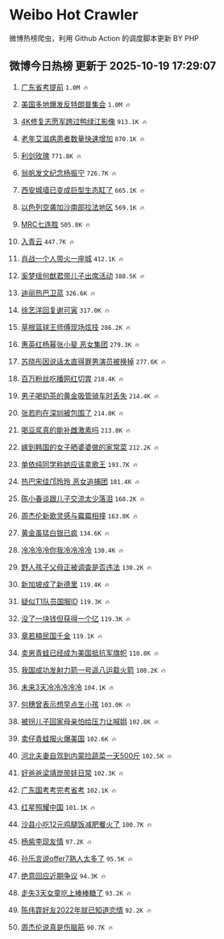 # Weibo Hot Crawler 



微博热榜爬虫，利用 Github Action 的调度脚本更新 BY PHP 


## 微博今日热榜 更新于 2025-10-19 17:29:07 
1. [广东省考提前](https://s.weibo.com/weibo?q=%E5%B9%BF%E4%B8%9C%E7%9C%81%E8%80%83%E6%8F%90%E5%89%8D&t=31&band_rank=1&Refer=top) `1.0M 🔥` 

1. [美国多地爆发反特朗普集会](https://s.weibo.com/weibo?q=%23%E7%BE%8E%E5%9B%BD%E5%A4%9A%E5%9C%B0%E7%88%86%E5%8F%91%E5%8F%8D%E7%89%B9%E6%9C%97%E6%99%AE%E9%9B%86%E4%BC%9A%23&t=31&band_rank=2&Refer=top) `1.0M 🔥` 

1. [4K修复志愿军跨过鸭绿江影像](https://s.weibo.com/weibo?q=%234K%E4%BF%AE%E5%A4%8D%E5%BF%97%E6%84%BF%E5%86%9B%E8%B7%A8%E8%BF%87%E9%B8%AD%E7%BB%BF%E6%B1%9F%E5%BD%B1%E5%83%8F%23&t=31&band_rank=3&Refer=top) `913.1K 🔥` 

1. [老年艾滋病患者数量快速增加](https://s.weibo.com/weibo?q=%23%E8%80%81%E5%B9%B4%E8%89%BE%E6%BB%8B%E7%97%85%E6%82%A3%E8%80%85%E6%95%B0%E9%87%8F%E5%BF%AB%E9%80%9F%E5%A2%9E%E5%8A%A0%23&t=31&band_rank=4&Refer=top) `870.1K 🔥` 

1. [利剑玫瑰](https://s.weibo.com/weibo?q=%23%E5%88%A9%E5%89%91%E7%8E%AB%E7%91%B0%23&t=31&band_rank=5&Refer=top) `771.8K 🔥` 

1. [翁帆发文纪念杨振宁](https://s.weibo.com/weibo?q=%23%E7%BF%81%E5%B8%86%E5%8F%91%E6%96%87%E7%BA%AA%E5%BF%B5%E6%9D%A8%E6%8C%AF%E5%AE%81%23&t=31&band_rank=6&Refer=top) `726.7K 🔥` 

1. [西安城墙已变成巨型生态缸了](https://s.weibo.com/weibo?q=%E8%A5%BF%E5%AE%89%E5%9F%8E%E5%A2%99%E5%B7%B2%E5%8F%98%E6%88%90%E5%B7%A8%E5%9E%8B%E7%94%9F%E6%80%81%E7%BC%B8%E4%BA%86&t=31&band_rank=7&Refer=top) `665.1K 🔥` 

1. [以色列空袭加沙南部拉法地区](https://s.weibo.com/weibo?q=%23%E4%BB%A5%E8%89%B2%E5%88%97%E7%A9%BA%E8%A2%AD%E5%8A%A0%E6%B2%99%E5%8D%97%E9%83%A8%E6%8B%89%E6%B3%95%E5%9C%B0%E5%8C%BA%23&t=31&band_rank=8&Refer=top) `569.1K 🔥` 

1. [MRC七连胜](https://s.weibo.com/weibo?q=MRC%E4%B8%83%E8%BF%9E%E8%83%9C&t=31&band_rank=9&Refer=top) `505.8K 🔥` 

1. [入青云](https://s.weibo.com/weibo?q=%E5%85%A5%E9%9D%92%E4%BA%91&t=31&band_rank=10&Refer=top) `447.7K 🔥` 

1. [肖战一个人带火一座城](https://s.weibo.com/weibo?q=%23%E8%82%96%E6%88%98%E4%B8%80%E4%B8%AA%E4%BA%BA%E5%B8%A6%E7%81%AB%E4%B8%80%E5%BA%A7%E5%9F%8E%23&t=31&band_rank=11&Refer=top) `412.1K 🔥` 

1. [奚梦瑶何猷君带儿子出席活动](https://s.weibo.com/weibo?q=%23%E5%A5%9A%E6%A2%A6%E7%91%B6%E4%BD%95%E7%8C%B7%E5%90%9B%E5%B8%A6%E5%84%BF%E5%AD%90%E5%87%BA%E5%B8%AD%E6%B4%BB%E5%8A%A8%23&t=31&band_rank=12&Refer=top) `388.5K 🔥` 

1. [迪丽热巴卫蓝](https://s.weibo.com/weibo?q=%23%E8%BF%AA%E4%B8%BD%E7%83%AD%E5%B7%B4%E5%8D%AB%E8%93%9D%23&t=31&band_rank=13&Refer=top) `326.6K 🔥` 

1. [徐艺洋回复谢可寅](https://s.weibo.com/weibo?q=%23%E5%BE%90%E8%89%BA%E6%B4%8B%E5%9B%9E%E5%A4%8D%E8%B0%A2%E5%8F%AF%E5%AF%85%23&t=31&band_rank=14&Refer=top) `317.0K 🔥` 

1. [草根篮球王师傅现场炫技](https://s.weibo.com/weibo?q=%23%E8%8D%89%E6%A0%B9%E7%AF%AE%E7%90%83%E7%8E%8B%E5%B8%88%E5%82%85%E7%8E%B0%E5%9C%BA%E7%82%AB%E6%8A%80%23&t=31&band_rank=15&Refer=top) `286.2K 🔥` 

1. [惠英红杨幂张小斐 恶女集团](https://s.weibo.com/weibo?q=%E6%83%A0%E8%8B%B1%E7%BA%A2%E6%9D%A8%E5%B9%82%E5%BC%A0%E5%B0%8F%E6%96%90%20%E6%81%B6%E5%A5%B3%E9%9B%86%E5%9B%A2&t=31&band_rank=16&Refer=top) `279.3K 🔥` 

1. [苏晓彤因说话太直得罪男演员被换掉](https://s.weibo.com/weibo?q=%23%E8%8B%8F%E6%99%93%E5%BD%A4%E5%9B%A0%E8%AF%B4%E8%AF%9D%E5%A4%AA%E7%9B%B4%E5%BE%97%E7%BD%AA%E7%94%B7%E6%BC%94%E5%91%98%E8%A2%AB%E6%8D%A2%E6%8E%89%23&t=31&band_rank=17&Refer=top) `277.6K 🔥` 

1. [百万粉丝吃播网红切胃](https://s.weibo.com/weibo?q=%23%E7%99%BE%E4%B8%87%E7%B2%89%E4%B8%9D%E5%90%83%E6%92%AD%E7%BD%91%E7%BA%A2%E5%88%87%E8%83%83%23&t=31&band_rank=18&Refer=top) `218.4K 🔥` 

1. [男子喝奶茶的黄金吸管骑车时丢失](https://s.weibo.com/weibo?q=%23%E7%94%B7%E5%AD%90%E5%96%9D%E5%A5%B6%E8%8C%B6%E7%9A%84%E9%BB%84%E9%87%91%E5%90%B8%E7%AE%A1%E9%AA%91%E8%BD%A6%E6%97%B6%E4%B8%A2%E5%A4%B1%23&t=31&band_rank=19&Refer=top) `214.4K 🔥` 

1. [张若昀在深圳被包围了](https://s.weibo.com/weibo?q=%23%E5%BC%A0%E8%8B%A5%E6%98%80%E5%9C%A8%E6%B7%B1%E5%9C%B3%E8%A2%AB%E5%8C%85%E5%9B%B4%E4%BA%86%23&t=31&band_rank=20&Refer=top) `214.0K 🔥` 

1. [喝豆浆真的能补雌激素吗](https://s.weibo.com/weibo?q=%23%E5%96%9D%E8%B1%86%E6%B5%86%E7%9C%9F%E7%9A%84%E8%83%BD%E8%A1%A5%E9%9B%8C%E6%BF%80%E7%B4%A0%E5%90%97%23&t=31&band_rank=21&Refer=top) `213.8K 🔥` 

1. [嫁到韩国的女子晒婆婆做的家常菜](https://s.weibo.com/weibo?q=%23%E5%AB%81%E5%88%B0%E9%9F%A9%E5%9B%BD%E7%9A%84%E5%A5%B3%E5%AD%90%E6%99%92%E5%A9%86%E5%A9%86%E5%81%9A%E7%9A%84%E5%AE%B6%E5%B8%B8%E8%8F%9C%23&t=31&band_rank=22&Refer=top) `212.2K 🔥` 

1. [单依纯同学称她应该拿歌王](https://s.weibo.com/weibo?q=%E5%8D%95%E4%BE%9D%E7%BA%AF%E5%90%8C%E5%AD%A6%E7%A7%B0%E5%A5%B9%E5%BA%94%E8%AF%A5%E6%8B%BF%E6%AD%8C%E7%8E%8B&t=31&band_rank=23&Refer=top) `193.7K 🔥` 

1. [热巴宋佳邝玲玲 恶女追捕团](https://s.weibo.com/weibo?q=%E7%83%AD%E5%B7%B4%E5%AE%8B%E4%BD%B3%E9%82%9D%E7%8E%B2%E7%8E%B2%20%E6%81%B6%E5%A5%B3%E8%BF%BD%E6%8D%95%E5%9B%A2&t=31&band_rank=24&Refer=top) `181.4K 🔥` 

1. [陈小春谈跟儿子交流太少落泪](https://s.weibo.com/weibo?q=%E9%99%88%E5%B0%8F%E6%98%A5%E8%B0%88%E8%B7%9F%E5%84%BF%E5%AD%90%E4%BA%A4%E6%B5%81%E5%A4%AA%E5%B0%91%E8%90%BD%E6%B3%AA&t=31&band_rank=25&Refer=top) `168.2K 🔥` 

1. [周杰伦新歌灵感与霉霉相撞](https://s.weibo.com/weibo?q=%23%E5%91%A8%E6%9D%B0%E4%BC%A6%E6%96%B0%E6%AD%8C%E7%81%B5%E6%84%9F%E4%B8%8E%E9%9C%89%E9%9C%89%E7%9B%B8%E6%92%9E%23&t=31&band_rank=26&Refer=top) `163.8K 🔥` 

1. [黄金虽猛白银已疯](https://s.weibo.com/weibo?q=%23%E9%BB%84%E9%87%91%E8%99%BD%E7%8C%9B%E7%99%BD%E9%93%B6%E5%B7%B2%E7%96%AF%23&t=31&band_rank=27&Refer=top) `134.6K 🔥` 

1. [冷冷冷冷你我冷冷冷冷](https://s.weibo.com/weibo?q=%23%E5%86%B7%E5%86%B7%E5%86%B7%E5%86%B7%E4%BD%A0%E6%88%91%E5%86%B7%E5%86%B7%E5%86%B7%E5%86%B7%23&t=31&band_rank=28&Refer=top) `130.4K 🔥` 

1. [野人孩子父母正被调查是否违法](https://s.weibo.com/weibo?q=%23%E9%87%8E%E4%BA%BA%E5%AD%A9%E5%AD%90%E7%88%B6%E6%AF%8D%E6%AD%A3%E8%A2%AB%E8%B0%83%E6%9F%A5%E6%98%AF%E5%90%A6%E8%BF%9D%E6%B3%95%23&t=31&band_rank=29&Refer=top) `130.2K 🔥` 

1. [新加坡成了新德里](https://s.weibo.com/weibo?q=%E6%96%B0%E5%8A%A0%E5%9D%A1%E6%88%90%E4%BA%86%E6%96%B0%E5%BE%B7%E9%87%8C&t=31&band_rank=30&Refer=top) `119.4K 🔥` 

1. [疑似T1队员国服ID](https://s.weibo.com/weibo?q=%E7%96%91%E4%BC%BCT1%E9%98%9F%E5%91%98%E5%9B%BD%E6%9C%8DID&t=31&band_rank=31&Refer=top) `119.3K 🔥` 

1. [没了一块钱但获得一个亿](https://s.weibo.com/weibo?q=%E6%B2%A1%E4%BA%86%E4%B8%80%E5%9D%97%E9%92%B1%E4%BD%86%E8%8E%B7%E5%BE%97%E4%B8%80%E4%B8%AA%E4%BA%BF&t=31&band_rank=32&Refer=top) `119.3K 🔥` 

1. [章若楠民国千金](https://s.weibo.com/weibo?q=%23%E7%AB%A0%E8%8B%A5%E6%A5%A0%E6%B0%91%E5%9B%BD%E5%8D%83%E9%87%91%23&t=31&band_rank=33&Refer=top) `119.1K 🔥` 

1. [卖崽青蛙已经成为美国抵抗军旗帜](https://s.weibo.com/weibo?q=%E5%8D%96%E5%B4%BD%E9%9D%92%E8%9B%99%E5%B7%B2%E7%BB%8F%E6%88%90%E4%B8%BA%E7%BE%8E%E5%9B%BD%E6%8A%B5%E6%8A%97%E5%86%9B%E6%97%97%E5%B8%9C&t=31&band_rank=34&Refer=top) `110.8K 🔥` 

1. [我国成功发射力箭一号遥八运载火箭](https://s.weibo.com/weibo?q=%23%E6%88%91%E5%9B%BD%E6%88%90%E5%8A%9F%E5%8F%91%E5%B0%84%E5%8A%9B%E7%AE%AD%E4%B8%80%E5%8F%B7%E9%81%A5%E5%85%AB%E8%BF%90%E8%BD%BD%E7%81%AB%E7%AE%AD%23&t=31&band_rank=35&Refer=top) `108.2K 🔥` 

1. [未来3天冷冷冷冷冷](https://s.weibo.com/weibo?q=%23%E6%9C%AA%E6%9D%A53%E5%A4%A9%E5%86%B7%E5%86%B7%E5%86%B7%E5%86%B7%E5%86%B7%23&t=31&band_rank=36&Refer=top) `104.1K 🔥` 

1. [何穗曾表示想早点生小孩](https://s.weibo.com/weibo?q=%23%E4%BD%95%E7%A9%97%E6%9B%BE%E8%A1%A8%E7%A4%BA%E6%83%B3%E6%97%A9%E7%82%B9%E7%94%9F%E5%B0%8F%E5%AD%A9%23&t=31&band_rank=37&Refer=top) `103.0K 🔥` 

1. [被拐儿子回家母亲怕给压力让喊姐](https://s.weibo.com/weibo?q=%23%E8%A2%AB%E6%8B%90%E5%84%BF%E5%AD%90%E5%9B%9E%E5%AE%B6%E6%AF%8D%E4%BA%B2%E6%80%95%E7%BB%99%E5%8E%8B%E5%8A%9B%E8%AE%A9%E5%96%8A%E5%A7%90%23&t=31&band_rank=38&Refer=top) `102.8K 🔥` 

1. [卖仔青蛙服火爆美国](https://s.weibo.com/weibo?q=%23%E5%8D%96%E4%BB%94%E9%9D%92%E8%9B%99%E6%9C%8D%E7%81%AB%E7%88%86%E7%BE%8E%E5%9B%BD%23&t=31&band_rank=39&Refer=top) `102.6K 🔥` 

1. [河北夫妻自驾到内蒙捡蔬菜一天500斤](https://s.weibo.com/weibo?q=%23%E6%B2%B3%E5%8C%97%E5%A4%AB%E5%A6%BB%E8%87%AA%E9%A9%BE%E5%88%B0%E5%86%85%E8%92%99%E6%8D%A1%E8%94%AC%E8%8F%9C%E4%B8%80%E5%A4%A9500%E6%96%A4%23&t=31&band_rank=40&Refer=top) `102.5K 🔥` 

1. [好爸爸梁靖崑带娃日常](https://s.weibo.com/weibo?q=%E5%A5%BD%E7%88%B8%E7%88%B8%E6%A2%81%E9%9D%96%E5%B4%91%E5%B8%A6%E5%A8%83%E6%97%A5%E5%B8%B8&t=31&band_rank=41&Refer=top) `102.3K 🔥` 

1. [广东国考考完考省考](https://s.weibo.com/weibo?q=%E5%B9%BF%E4%B8%9C%E5%9B%BD%E8%80%83%E8%80%83%E5%AE%8C%E8%80%83%E7%9C%81%E8%80%83&t=31&band_rank=42&Refer=top) `102.1K 🔥` 

1. [红星照耀中国](https://s.weibo.com/weibo?q=%23%E7%BA%A2%E6%98%9F%E7%85%A7%E8%80%80%E4%B8%AD%E5%9B%BD%23&t=31&band_rank=43&Refer=top) `101.1K 🔥` 

1. [沙县小吃12元鸡腿饭减肥餐火了](https://s.weibo.com/weibo?q=%23%E6%B2%99%E5%8E%BF%E5%B0%8F%E5%90%8312%E5%85%83%E9%B8%A1%E8%85%BF%E9%A5%AD%E5%87%8F%E8%82%A5%E9%A4%90%E7%81%AB%E4%BA%86%23&t=31&band_rank=44&Refer=top) `100.7K 🔥` 

1. [杨紫李现友情](https://s.weibo.com/weibo?q=%23%E6%9D%A8%E7%B4%AB%E6%9D%8E%E7%8E%B0%E5%8F%8B%E6%83%85%23&t=31&band_rank=45&Refer=top) `97.2K 🔥` 

1. [孙乐言说offer7熟人太多了](https://s.weibo.com/weibo?q=%23%E5%AD%99%E4%B9%90%E8%A8%80%E8%AF%B4offer7%E7%86%9F%E4%BA%BA%E5%A4%AA%E5%A4%9A%E4%BA%86%23&t=31&band_rank=46&Refer=top) `95.5K 🔥` 

1. [绝意回应近期争议](https://s.weibo.com/weibo?q=%23%E7%BB%9D%E6%84%8F%E5%9B%9E%E5%BA%94%E8%BF%91%E6%9C%9F%E4%BA%89%E8%AE%AE%23&t=31&band_rank=47&Refer=top) `94.3K 🔥` 

1. [走失3天女童吃上棒棒糖了](https://s.weibo.com/weibo?q=%23%E8%B5%B0%E5%A4%B13%E5%A4%A9%E5%A5%B3%E7%AB%A5%E5%90%83%E4%B8%8A%E6%A3%92%E6%A3%92%E7%B3%96%E4%BA%86%23&t=31&band_rank=48&Refer=top) `93.2K 🔥` 

1. [陈伟霆好友2022年就已知道恋情](https://s.weibo.com/weibo?q=%23%E9%99%88%E4%BC%9F%E9%9C%86%E5%A5%BD%E5%8F%8B2022%E5%B9%B4%E5%B0%B1%E5%B7%B2%E7%9F%A5%E9%81%93%E6%81%8B%E6%83%85%23&t=31&band_rank=49&Refer=top) `92.2K 🔥` 

1. [周杰伦说真是伤脑筋](https://s.weibo.com/weibo?q=%23%E5%91%A8%E6%9D%B0%E4%BC%A6%E8%AF%B4%E7%9C%9F%E6%98%AF%E4%BC%A4%E8%84%91%E7%AD%8B%23&t=31&band_rank=50&Refer=top) `90.7K 🔥` 

